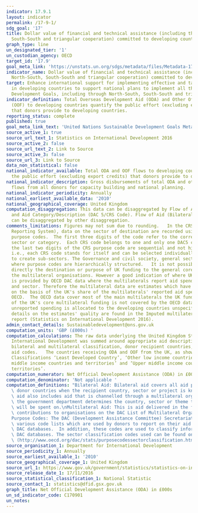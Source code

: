 ```yaml
---
indicator: 17.9.1
layout: indicator
permalink: /17-9-1/
sdg_goal: '17'
title: Dollar value of financial and technical assistance (including through North-South,
  South-South and triangular cooperation) committed to developing countries
graph_type: line
un_designated_tier: '1'
un_custodian_agency: OECD
target_id: '17.9'
goal_meta_link: 'https://unstats.un.org/sdgs/metadata/files/Metadata-17-09-01.pdf '
indicator_name: Dollar value of financial and technical assistance (including through
  North-South, South-South and triangular cooperation) committed to developing countries
target: Enhance international support for implementing effective and targeted capacity-building
  in developing countries to support national plans to implement all the Sustainable
  Development Goals, including through North-South, South-South and triangular cooperation
indicator_definition: Total Overseas Development Aid (ODA) and Other Official Flows
  (OOF) to developing countries quantify the public effort (excluding export credits)
  that donors provide to developing countries.
reporting_status: complete
published: true
goal_meta_link_text: 'United Nations Sustainable Development Goals Metadata: 17.9.1'
source_active_1: true
source_url_text_1: Statistics on International Development 2016
source_active_2: false
source_url_text_2: Link to Source
source_active_3: false
source_url_3: Link to Source
data_non_statistical: false
national_indicator_available: Total ODA and OOF flows to developing countries quantify
  the public effort (excluding export credits) that donors provide to developing countries.
national_indicator_description: Gross disbursements of total ODA and other official
  flows from all donors for capacity building and national planning.
national_indicator_periodicity: Annually
national_earliest_available_data: '2010'
national_geographical_coverage: United Kingdom
computation_disaggregation: This data can be disaggregated by Flow of Aid (Bilateral/Multilateral)
  and Aid Category/Description (DAC 5/CRS Code). Flow of Aid (Bilateral/Multilateral)
  can be disaggregated by other disaggregation.
comments_limitations: Figures may not sum due to rounding.   In the CRS (Creditor
  Reporting System), data on the sector of destination are recorded using 5-digit
  purpose codes.  The first three digits of the code refer to the corresponding DAC5
  sector or category.  Each CRS code belongs to one and only one DAC5 category.  Generally,
  the last two digits of the CRS purpose code are sequential and not hierarchical
  i.e., each CRS code stands for itself and can be selected individually or grouped
  to create sub-sectors. The Governance and civil society, general sector is an exception
  where purpose codes are hierarchically structured.   It is not possible to track
  directly the destination or purpose of UK funding to the general core budgets of
  the multilateral organisations. However a good indication of where UK funding goes
  is provided by OECD DAC data where the multilaterals report aid spend by country
  and sector. Therefore the multilateral data are estimates which have been calculated
  on the basis of the UK's share of the multilaterals' reported aid spending to the
  OECD.  The OECD data cover most of the main multilaterals the UK funds.  About 15%
  of the UK's core multilateral funding is not covered by the OECD data, and this
  unreported spending is allocated to the developing countries unspecified category.   More
  details on the estimates' quality are found in the Imputed multilateral share quality
  report (Statistics on International Development 2016).
admin_contact_details: Sustainabledevelopment@ons.gov.uk
computation_units: 'GBP (£000s) '
computation_calculations: The raw data underlying the United Kingdom Statistics on
  International Development was summed around appropriate aid description CRS codes,
  bilateral and multilateral classification, donor recipient countries, and type of
  aid codes.   The countries receiving ODA and OOF from the UK, as shown under DAC
  Classifications ‘Least Developed Country’, ‘Other low income countries’, ‘Lower
  middle income countries and territories’ and ‘Upper middle income countries and
  territories’.
computation_numerator: Net Official Development Assistance (ODA) in £000s
computation_denominator: 'Not applicable '
computation_definitions: "Bilateral Aid: Bilateral aid covers all aid provided by\
  \ donor countries when the recipient country, sector or project is known. Bilateral\
  \ aid also includes aid that is channelled through a multilateral organisation where\
  \ the government department determines the country, sector or theme that the funds\
  \ will be spent on.\nMultilateral Aid: This is aid delivered in the form of core\
  \ contributions to organisations on the DAC List of Multilateral Organisations.\n\
  Purpose Codes: The DAC (Development Assistance Committee) Secretariat maintains\
  \ various code lists which are used by donors to report on their aid flows to the\
  \ DAC databases.  In addition, these codes are used to classify information in the\
  \ DAC databases. The sector classification codes used can be found on the OECD website\
  \ (http://www.oecd.org/dac/stats/purposecodessectorclassification.htm)."
source_organisation_1: Department for International Development
source_periodicity_1: Annually
source_earliest_available_1: '2010'
source_geographical_coverage_1: United Kingdom
source_url_1: https://www.gov.uk/government/statistics/statistics-on-international-development-2016
source_release_date_1: 17/11/2016
source_statistical_classification_1: National Statistic
source_contact_1: statistics@dfid.gsx.gov.uk
graph_title: Net Official Development Assistance (ODA) in £000s
un_sd_indicator_code: C170901
un_notes:
---
```

